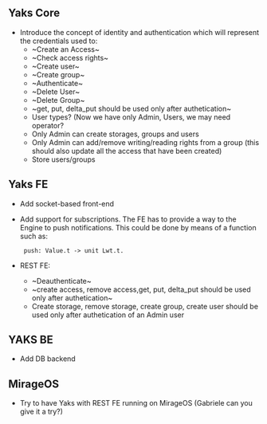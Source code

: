 ## Yaks Core

- Introduce the concept of identity and authentication which will represent the credentials used to:
  - ~Create an Access~
  - ~Check access rights~
  - ~Create user~
  - ~Create group~
  - ~Authenticate~
  - ~Delete User~
  - ~Delete Group~
  - ~get, put, delta_put should be used only after authetication~
  - User types? (Now we have only Admin, Users, we may need operator?
  - Only Admin can create storages, groups and users
  - Only Admin can add/remove writing/reading rights from a group (this should also update all the access that have been created)
  - Store users/groups
## Yaks FE

- Add socket-based front-end
- Add support for subscriptions. The FE has to provide a way to the Engine to push
  notifications. This could be done by means of a function such as:
  
       push: Value.t -> unit Lwt.t.

- REST FE:
  - ~Deauthenticate~
  - ~create access, remove access,get, put, delta_put should be used only after authetication~
  - Create storage, remove storage, create group, create user should be used only after authetication of an Admin user

## YAKS BE

- Add DB backend

## MirageOS

- Try to have Yaks with REST FE running on MirageOS (Gabriele can you give it a try?)

